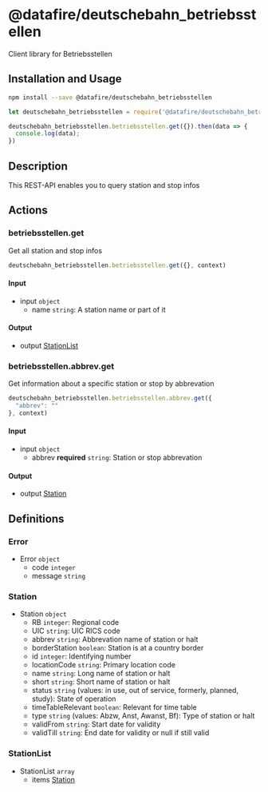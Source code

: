# @datafire/deutschebahn_betriebsstellen

Client library for Betriebsstellen

## Installation and Usage
```bash
npm install --save @datafire/deutschebahn_betriebsstellen
```
```js
let deutschebahn_betriebsstellen = require('@datafire/deutschebahn_betriebsstellen').create();

deutschebahn_betriebsstellen.betriebsstellen.get({}).then(data => {
  console.log(data);
})
```

## Description

This REST-API enables you to query station and stop infos

## Actions

### betriebsstellen.get
Get all station and stop infos


```js
deutschebahn_betriebsstellen.betriebsstellen.get({}, context)
```

#### Input
* input `object`
  * name `string`: A station name or part of it

#### Output
* output [StationList](#stationlist)

### betriebsstellen.abbrev.get
Get information about a specific station or stop by abbrevation


```js
deutschebahn_betriebsstellen.betriebsstellen.abbrev.get({
  "abbrev": ""
}, context)
```

#### Input
* input `object`
  * abbrev **required** `string`: Station or stop abbrevation

#### Output
* output [Station](#station)



## Definitions

### Error
* Error `object`
  * code `integer`
  * message `string`

### Station
* Station `object`
  * RB `integer`: Regional code
  * UIC `string`: UIC RICS code
  * abbrev `string`: Abbrevation name of station or halt
  * borderStation `boolean`: Station is at a country border
  * id `integer`: Identifying number
  * locationCode `string`: Primary location code
  * name `string`: Long name of station or halt
  * short `string`: Short name of station or halt
  * status `string` (values: in use, out of service, formerly, planned, study): State of operation
  * timeTableRelevant `boolean`: Relevant for time table
  * type `string` (values: Abzw, Anst, Awanst, Bf): Type of station or halt
  * validFrom `string`: Start date for validity
  * validTill `string`: End date for validity or null if still valid

### StationList
* StationList `array`
  * items [Station](#station)


